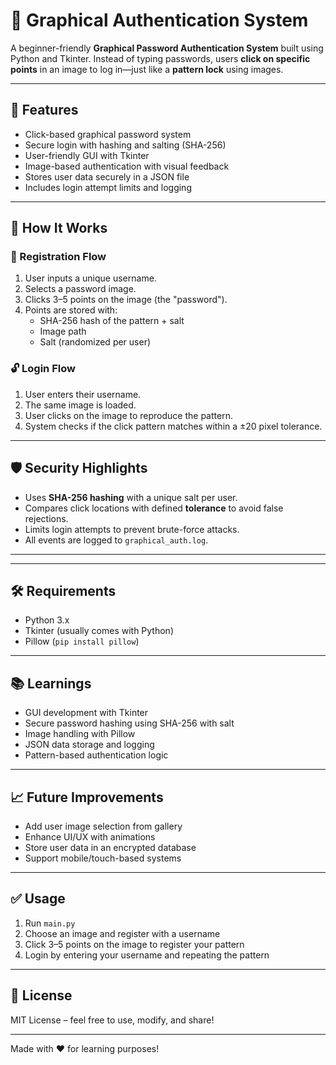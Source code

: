# 🔐 Graphical Authentication System

A beginner-friendly **Graphical Password Authentication System** built using Python and Tkinter. Instead of typing passwords, users **click on specific points** in an image to log in—just like a **pattern lock** using images.

---

## 🚀 Features

- Click-based graphical password system
- Secure login with hashing and salting (SHA-256)
- User-friendly GUI with Tkinter
- Image-based authentication with visual feedback
- Stores user data securely in a JSON file
- Includes login attempt limits and logging

---

## 🧠 How It Works

### 🔐 Registration Flow

1. User inputs a unique username.
2. Selects a password image.
3. Clicks 3–5 points on the image (the "password").
4. Points are stored with:
   - SHA-256 hash of the pattern + salt
   - Image path
   - Salt (randomized per user)

### 🔓 Login Flow

1. User enters their username.
2. The same image is loaded.
3. User clicks on the image to reproduce the pattern.
4. System checks if the click pattern matches within a ±20 pixel tolerance.

---

## 🛡️ Security Highlights

- Uses **SHA-256 hashing** with a unique salt per user.
- Compares click locations with defined **tolerance** to avoid false rejections.
- Limits login attempts to prevent brute-force attacks.
- All events are logged to `graphical_auth.log`.

---




---

## 🛠️ Requirements

- Python 3.x
- Tkinter (usually comes with Python)
- Pillow (`pip install pillow`)

---

## 📚 Learnings

- GUI development with Tkinter
- Secure password hashing using SHA-256 with salt
- Image handling with Pillow
- JSON data storage and logging
- Pattern-based authentication logic

---

## 📈 Future Improvements

- Add user image selection from gallery
- Enhance UI/UX with animations
- Store user data in an encrypted database
- Support mobile/touch-based systems

---

## ✅ Usage

1. Run `main.py`
2. Choose an image and register with a username
3. Click 3–5 points on the image to register your pattern
4. Login by entering your username and repeating the pattern

---

## 📄 License

MIT License – feel free to use, modify, and share!

---

Made with ❤️ for learning purposes!


